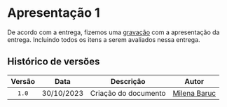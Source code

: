 # Apresentação 1

De acordo com a entrega, fizemos uma [gravação](https://youtu.be/HRS933FJc_I?si=BJqm-jTs3Aoe2Y2n) com a apresentação da entrega. Incluindo todos os itens a serem avaliados nessa entrega.

## Histórico de versões

| Versão |    Data    | Descrição                                           | Autor                                          |
| :----: | :--------: | --------------------------                          | ---------------------------------------------- |
| `1.0`  | 30/10/2023 | Criação do documento                                | [Milena Baruc](https://github.com/MilenaBaruc)  |
